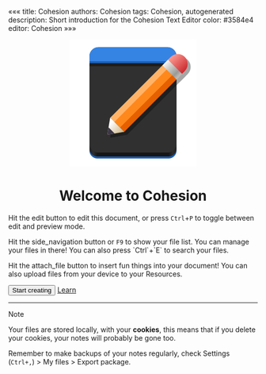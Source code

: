 «««
title: Cohesion
authors: Cohesion
tags: Cohesion, autogenerated
description: Short introduction for the Cohesion Text Editor
color: #3584e4
editor: Cohesion
»»»

<center>
<img src=cohesion/favicon.svg>

# Welcome to Cohesion
</center>

Hit the <icon>edit</icon> button to edit this document, or press `Ctrl`+`P` to toggle between edit and preview mode.

Hit the <icon>side_navigation</icon> button or `F9` to show your file list. You can manage your files in there! You can also press \`Ctrl\`+\`E\` to search your files.

Hit the <icon>attach_file</icon> button to insert fun things into your document! You can also upload files from your device to your Resources.

<button onclick="createFile()">Start creating</button>
[Learn](https://github.com/flarom/cohesion/wiki)

***

> [!NOTE]
> Your files are stored locally, with your **cookies**, this means that if you delete your cookies, your notes will probably be gone too.
> 
> Remember to make backups of your notes regularly, check Settings (`Ctrl+,`) > My files > Export package.